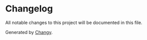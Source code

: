 
# Changelog

All notable changes to this project will be documented in this file.

Generated by [Changy](https://github.com/Tiendil/changy/tree/main).
